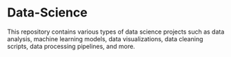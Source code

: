 # Data-Science
This repository contains various types of data science projects such as data analysis, machine learning models, data visualizations, data cleaning scripts, data processing pipelines, and more.
